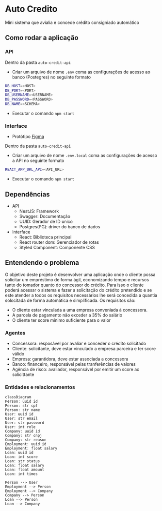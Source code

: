 # Auto Credito

Mini sistema que avialia e concede crédito consigniado automático

## Como rodar a aplicação

### API

Dentro da pasta `auto-credit-api`

- Criar um arquivo de nome `.env` coma as configurações de acesso ao banco (Postegres) no seguinte formato

```sh
DB_HOST=<HOST>
DB_PORT=<PORT>
DB_USERNAME=<USERNAME>
DB_PASSWORD=<PASSWORD>
DB_NAME=<SCHEMA>
```

- Executar o comando `npm start`

### Interface

- Protótipo [Figma](https://www.figma.com/design/lpUoQHqCAJ3Ffw62mJ24Mt/Desafio-T%C3%A9cnico-2024---Credifit-LinkPJ?node-id=0-1&t=TMrZWb5xyyFi9ecH-0)

Dentro da pasta `auto-credit-api`

- Criar um arquivo de nome `.env.local` coma as configurações de acesso a API no seguinte formato

```sh
REACT_APP_URL_API=<API_URL>
```

- Executar o comando `npm start`

## Dependências

- API
  - NestJS: Framework
  - Swagger: Documentação
  - UUID: Gerador de ID unico
  - Postgres(PG): driver do banco de dados
- Interface
  - React: Biblioteca principal
  - React router dom: Gerenciador de rotas
  - Styled Component: Componente CSS

## Entendendo o problema

O objetivo deste projeto é desenvolver uma aplicação onde o cliente possa solicitar um empréstimo de forma ágil, economizando tempo e recursos tanto do tomador quanto do concessor do crédito. Para isso o cliente poderá acessar o sistema e fazer a solicitação do crédito pretendido e se este atender a todos os requisitos necessários lhe será concedida a quantia solocitada de forma automática e simplificada.
Os requisitos são:

- O cliente estar vinculada a uma empresa conveniada à concessora.
- A parcela de pagamento não exceder a 35% do salário
- O cliente ter score mínimo suficiente para o valor

### Agentes

- Concessora: resposável por avaliar e conceder o crédito solicitado
- Cliente: solicitante, deve estar vinculado a empresa parceira e ter score válido
- Empresa: garantidora, deve estar associada a concessora
- Banco: financeiro, responsável pelas tranferências de valores
- Agência de risco: avaliador, responsável por emitir um score ao solicittante

### Entidades e relacionamentos

```mermaid
classDiagram
Person: uuid id
Person: str cpf
Person: str name
User: uuid id
User: str email
User: str password
User: int role
Company: uuid id
Company: str cnpj
Company: str reason
Employment: uuid id
Employment: float salary
Loan: uuid id
Loan: int score
Loan: str status
Loan: float salary
Loan: float amount
Loan: int times

Person --> User
Employment --> Person
Employment --> Company
Company --> Person
Loan --> Person
Loan --> Company
```
